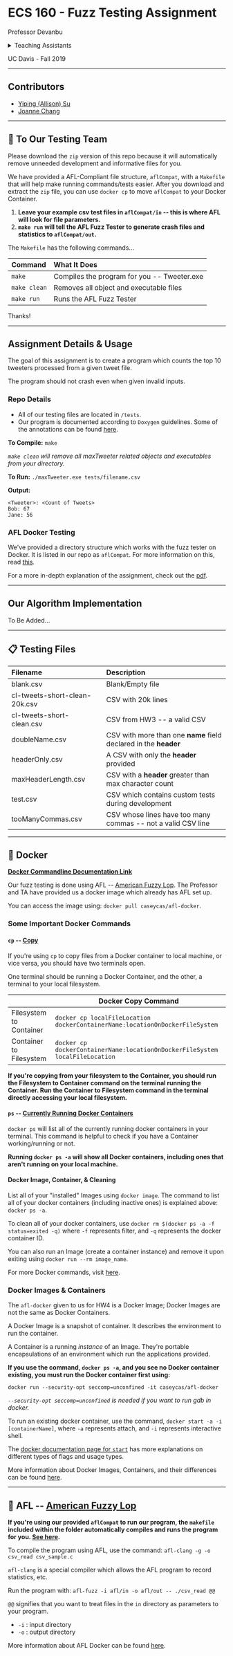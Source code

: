 # ECS 160 - Fuzz Testing Assignment

Professor Devanbu

<details>
    <summary>Teaching Assistants</summary>
        <p>Ji Wang (Lead TA), Casey Casalnuovo</p>
</details>

UC Davis - Fall 2019

---

## Contributors

* [Yiping (Allison) Su](mailto:ypsu@ucdavis.edu)
* [Joanne Chang](mailto:joachang@ucdavis.edu)

---

## :email: To Our Testing Team

Please download the `zip` version of this repo because it will automatically remove unneeded development
and informative files for you.

We have provided a AFL-Compliant file structure, `aflCompat`, with a `Makefile` that will help make running commands/tests easier. After you download and extract the `zip` file, you can use `docker cp` to move `aflCompat` to your Docker Container.

1. **Leave your example csv test files in `aflCompat/in` -- this is where AFL will look for file parameters.**
2. **`make run` will tell the AFL Fuzz Tester to generate crash files and statistics to `aflCompat/out`.**

The `Makefile` has the following commands...

| Command         | What It Does                                                 |
|:----------------|:-------------------------------------------------------------|
| `make`          | Compiles the program for you -- Tweeter.exe                  |
| `make clean`    | Removes all object and executable files                      |
| `make run`      | Runs the AFL Fuzz Tester                                     |

Thanks!

---

## Assignment Details & Usage

The goal of this assignment is to create a program which counts the top 10 tweeters processed from a given tweet file.

The program should not crash even when given invalid inputs.

### Repo Details

* All of our testing files are located in `/tests`.
* Our program is documented according to `Doxygen` guidelines. Some of the annotations can be found [here](https://www.cs.cmu.edu/~410/doc/doxygen.html).

**To Compile:** `make`

_`make clean` will remove all maxTweeter related objects and executables from your directory._

**To Run:** `./maxTweeter.exe tests/filename.csv`

**Output:**

```code
<Tweeter>: <Count of Tweets>
Bob: 67
Jane: 56
```

### AFL Docker Testing

We've provided a directory structure which works with the fuzz tester on Docker. It is listed in our repo as `aflCompat`. For more information on this, read [this](#email-to-our-testing-team).

For a more in-depth explanation of the assignment, check out the [pdf](Homework4Part1.pdf).

---

## Our Algorithm Implementation

To Be Added...

---

## :clipboard: Testing Files

| Filename                          | Description                                                       |
|:----------------------------------|:------------------------------------------------------------------|
| blank.csv                         | Blank/Empty file                                                  |
| cl-tweets-short-clean-20k.csv     | CSV with 20k lines                                                |
| cl-tweets-short-clean.csv         | CSV from HW3 -- a valid CSV                                       |
| doubleName.csv                    | CSV with more than one **name** field declared in the **header**  |
| headerOnly.csv                    | A CSV with only the **header** provided                           |
| maxHeaderLength.csv               | CSV with a **header** greater than max character count            |
| test.csv                          | CSV which contains custom tests during development                |
| tooManyCommas.csv                 | CSV whose lines have too many commas -- not a valid CSV line      |

---

## :whale: Docker

[**Docker Commandline Documentation Link**](https://docs.docker.com/engine/reference/commandline/docker/)

Our fuzz testing is done using AFL -- [American Fuzzy Lop](http://lcamtuf.coredump.cx/afl/). The Professor and TA have provided us a docker image which already has AFL set up.

You can access the image using: `docker pull caseycas/afl-docker`.

### Some Important Docker Commands

#### `cp` -- [Copy](https://docs.docker.com/engine/reference/commandline/cp/)

If you're using `cp` to copy files from a Docker container to local machine, or vice versa, you should have two terminals open.

One terminal should be running a Docker Container, and the other, a terminal to your local filesystem.

|                         | Docker Copy Command                                                          |
| ----------------------- | -----------------------------------------------------------------------------|
| Filesystem to Container | `docker cp localFileLocation dockerContainerName:locationOnDockerFileSystem` |
| Container to Filesystem | `docker cp dockerContainerName:locationOnDockerFileSystem localFileLocation` |

**If you're copying from your filesystem to the Container, you should run the Filesystem to Container command on the terminal running the Container. Run the Container to Filesystem command in the terminal directly accessing your local filesystem.**

#### `ps` -- [Currently Running Docker Containers](https://docs.docker.com/engine/reference/commandline/ps/)

`docker ps` will list all of the currently running docker containers in your terminal. This command is helpful to check if you have a Container working/running or not.

**Running `docker ps -a` will show all Docker containers, including ones that aren't running on your local machine.**

#### Docker Image, Container, & Cleaning

List all of your "installed" Images using `docker image`. The command to list all of your docker containers (including inactive ones) is explained above: `docker ps -a`.

To clean all of your docker containers, use `docker rm $(docker ps -a -f status=exited -q)` where `-f` represents filter, and `-q` represents the docker container ID.

You can also run an Image (create a container instance) and remove it upon exiting using `docker run --rm image_name`.

For more Docker commands, visit [here](https://www.digitalocean.com/community/tutorials/how-to-remove-docker-images-containers-and-volumes).

### Docker Images & Containers

The `afl-docker` given to us for HW4 is a Docker Image; Docker Images are not the same as Docker Containers.

A Docker Image is a snapshot of container. It describes the environment to run the container.

A Container is a running _instance_ of an Image. They're portable encapsulations of an environment which run the applications provided.

**If you use the command, `docker ps -a`, and you see no Docker container existing, you must run the Docker container first using:**

`docker run --security-opt seccomp=unconfined -it caseycas/afl-docker`

_`--security-opt seccomp=unconfined` is needed if you want to run gdb in docker._

To run an existing docker container, use the command, `docker start -a -i [containerName]`, where `-a` represents attach, and `-i` represents interactive shell.

The [docker documentation page for `start`](https://docs.docker.com/engine/reference/commandline/start/) has more explanations on different types of flags and usage types.

More information about Docker Images, Containers, and their differences can be found [here](https://stackoverflow.com/questions/23735149/what-is-the-difference-between-a-docker-image-and-a-container).

---

## :rabbit: AFL -- [American Fuzzy Lop](http://lcamtuf.coredump.cx/afl/)

**If you're using our provided `aflCompat` to run our program, the `makefile` included within the folder automatically compiles and runs the program for you. [See here](email-to-our-testing-team).**

To compile the program using AFL, use the command: `afl-clang -g -o csv_read csv_sample.c`

`afl-clang` is a special compiler which allows the AFL program to record statistics, etc.

Run the program with: `afl-fuzz -i afl/in -o afl/out -- ./csv_read @@`

`@@` signifies that you want to treat files in the `in` directory as parameters to your program.

* `-i` : input directory
* `-o` : output directory

More information about AFL Docker can be found [here](AFL-Docker-Guide.pdf).
